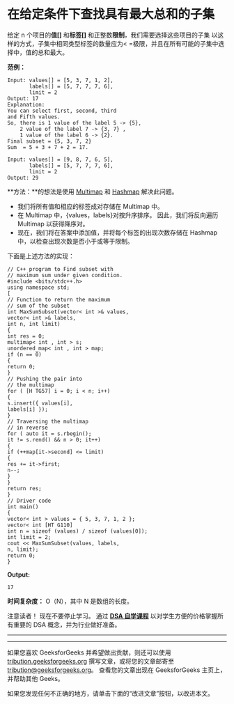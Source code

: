# 在给定条件下查找具有最大总和的子集

给定 n 个项目的**值[]** 和**标签[]** 和正整数**限制**，我们需要选择这些项目的子集 以这样的方式，子集中相同类型标签的数量应为< =极限，并且在所有可能的子集中选择中，值的总和最大。

**范例：**

```
Input: values[] = [5, 3, 7, 1, 2],
       labels[] = [5, 7, 7, 7, 6],
       limit = 2
Output: 17
Explanation:
You can select first, second, third 
and Fifth values.
So, there is 1 value of the label 5 -> {5},
    2 value of the label 7 -> {3, 7} ,
    1 value of the label 6 -> {2}.
Final subset = {5, 3, 7, 2}
Sum  = 5 + 3 + 7 + 2 = 17.

Input: values[] = [9, 8, 7, 6, 5],
       labels[] = [5, 7, 7, 7, 6],
       limit = 2
Output: 29

```

**方法：**的想法是使用 [Multimap](https://www.geeksforgeeks.org/multimap-associative-containers-the-c-standard-template-library-stl/) 和 [Hashmap](https://www.geeksforgeeks.org/map-associative-containers-the-c-standard-template-library-stl/) 解决此问题。

*   我们将所有值和相应的标签成对存储在 Multimap 中。
*   在 Multimap 中，{values，labels}对按升序排序。 因此，我们将反向遍历 Multimap 以获得降序对。
*   现在，我们将在答案中添加值，并将每个标签的出现次数存储在 Hashmap 中，以检查出现次数是否小于或等于限制。

下面是上述方法的实现：

```
// C++ program to Find subset with
// maximum sum under given condition.
#include <bits/stdc++.h>
using namespace std;
[
// Function to return the maximum
// sum of the subset
int MaxSumSubset(vector< int >& values,
vector< int >& labels,
int n, int limit)
{
int res = 0;
multimap< int , int > s;
unordered_map< int , int > map;
if (n == 0)
{
return 0;
}
// Pushing the pair into
// the multimap
for ( [H TG57] i = 0; i < n; i++)
{
s.insert({ values[i],
labels[i] });
}
// Traversing the multimap
// in reverse
for ( auto it = s.rbegin();
it != s.rend() && n > 0; it++)
{
if (++map[it->second] <= limit)
{
res += it->first;
n--;
}
}
return res;
}
// Driver code
int main()
{
vector< int > values = { 5, 3, 7, 1, 2 };
vector< int [HT G110]
int n = sizeof (values) / sizeof (values[0]);
int limit = 2;
cout << MaxSumSubset(values, labels,
n, limit);
return 0;
}
```

**Output:**

```
17

```

**时间复杂度：** O（N），其中 N 是数组的长度。

注意读者！ 现在不要停止学习。 通过 [**DSA 自学课程**](https://practice.geeksforgeeks.org/courses/dsa-self-paced?utm_source=geeksforgeeks&utm_medium=article&utm_campaign=gfg_article_dsa_content_bottom) 以对学生方便的价格掌握所有重要的 DSA 概念，并为行业做好准备。

* * *

* * *

如果您喜欢 GeeksforGeeks 并希望做出贡献，则还可以使用 [tribution.geeksforgeeks.org](https://contribute.geeksforgeeks.org/) 撰写文章，或将您的文章邮寄至 tribution@geeksforgeeks.org。 查看您的文章出现在 GeeksforGeeks 主页上，并帮助其他 Geeks。

如果您发现任何不正确的地方，请单击下面的“改进文章”按钮，以改进本文。